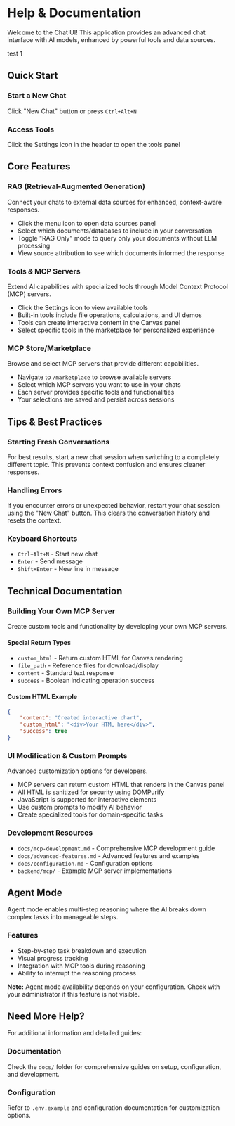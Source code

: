 # Help & Documentation

Welcome to the Chat UI! This application provides an advanced chat interface with AI models, enhanced by powerful tools and data sources.


test 1


## Quick Start

### Start a New Chat
Click "New Chat" button or press `Ctrl+Alt+N`

### Access Tools
Click the Settings icon in the header to open the tools panel

## Core Features

### RAG (Retrieval-Augmented Generation)
Connect your chats to external data sources for enhanced, context-aware responses.

- Click the menu icon to open data sources panel
- Select which documents/databases to include in your conversation
- Toggle "RAG Only" mode to query only your documents without LLM processing
- View source attribution to see which documents informed the response

### Tools & MCP Servers
Extend AI capabilities with specialized tools through Model Context Protocol (MCP) servers.

- Click the Settings icon to view available tools
- Built-in tools include file operations, calculations, and UI demos
- Tools can create interactive content in the Canvas panel
- Select specific tools in the marketplace for personalized experience

### MCP Store/Marketplace
Browse and select MCP servers that provide different capabilities.

- Navigate to `/marketplace` to browse available servers
- Select which MCP servers you want to use in your chats
- Each server provides specific tools and functionalities
- Your selections are saved and persist across sessions

## Tips & Best Practices

### Starting Fresh Conversations
For best results, start a new chat session when switching to a completely different topic. This prevents context confusion and ensures cleaner responses.

### Handling Errors
If you encounter errors or unexpected behavior, restart your chat session using the "New Chat" button. This clears the conversation history and resets the context.

### Keyboard Shortcuts
- `Ctrl+Alt+N` - Start new chat
- `Enter` - Send message
- `Shift+Enter` - New line in message

## Technical Documentation

### Building Your Own MCP Server
Create custom tools and functionality by developing your own MCP servers.

#### Special Return Types
- `custom_html` - Return custom HTML for Canvas rendering
- `file_path` - Reference files for download/display
- `content` - Standard text response
- `success` - Boolean indicating operation success

#### Custom HTML Example
```json
{
    "content": "Created interactive chart",
    "custom_html": "<div>Your HTML here</div>",
    "success": true
}
```

### UI Modification & Custom Prompts
Advanced customization options for developers.

- MCP servers can return custom HTML that renders in the Canvas panel
- All HTML is sanitized for security using DOMPurify
- JavaScript is supported for interactive elements
- Use custom prompts to modify AI behavior
- Create specialized tools for domain-specific tasks

### Development Resources
- `docs/mcp-development.md` - Comprehensive MCP development guide
- `docs/advanced-features.md` - Advanced features and examples
- `docs/configuration.md` - Configuration options
- `backend/mcp/` - Example MCP server implementations

## Agent Mode

Agent mode enables multi-step reasoning where the AI breaks down complex tasks into manageable steps.

### Features
- Step-by-step task breakdown and execution
- Visual progress tracking
- Integration with MCP tools during reasoning
- Ability to interrupt the reasoning process

**Note:** Agent mode availability depends on your configuration. Check with your administrator if this feature is not visible.

## Need More Help?

For additional information and detailed guides:

### Documentation
Check the `docs/` folder for comprehensive guides on setup, configuration, and development.

### Configuration
Refer to `.env.example` and configuration documentation for customization options.